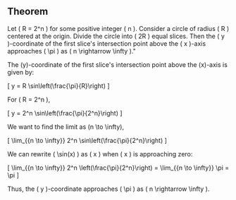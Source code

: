 ## Theorem
Let \( R = 2^n \) for some positive integer \( n \). Consider a circle of radius \( R \) centered at the origin. 
Divide the circle into \( 2R \) equal slices. Then the \( y \)-coordinate of the first slice's intersection point 
above the \( x \)-axis approaches \( \pi \) as \( n \rightarrow \infty \)."

The \(y\)-coordinate of the first slice's intersection point above the \(x\)-axis is given by:

\[
y = R \sin\left(\frac{\pi}{R}\right)
\]

For \( R = 2^n \),

\[
y = 2^n \sin\left(\frac{\pi}{2^n}\right)
\]

We want to find the limit as \(n \to \infty\),

\[
\lim_{{n \to \infty}} 2^n \sin\left(\frac{\pi}{2^n}\right)
\]

We can rewrite \( \sin(x) \) as \( x \) when \( x \) is approaching zero:

\[
\lim_{{n \to \infty}} 2^n \left(\frac{\pi}{2^n}\right) = \lim_{{n \to \infty}} \pi = \pi
\]

Thus, the \( y \)-coordinate approaches \( \pi \) as \( n \rightarrow \infty \).
